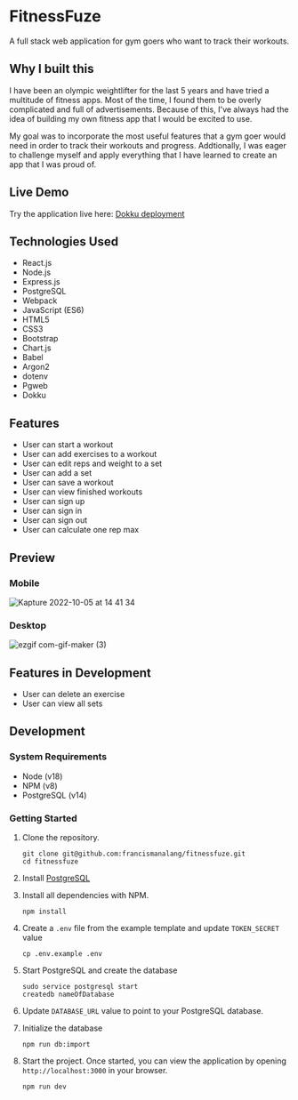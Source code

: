 # FitnessFuze

A full stack web application for gym goers who want to track their workouts.

## Why I built this

I have been an olympic weightlifter for the last 5 years and have tried a multitude of fitness apps. Most of the time, I found them to be overly complicated and full of advertisements. Because of this, I've always had the idea of building my own fitness app that I would be excited to use. 

My goal was to incorporate the most useful features that a gym goer would need in order to track their workouts and progress. Addtionally, I was eager to challenge myself and apply everything that I have learned to create an app that I was proud of.

## Live Demo

Try the application live here: [Dokku deployment](https://fitnessfuze.francismanalang.net/)

## Technologies Used

* React.js
* Node.js
* Express.js
* PostgreSQL
* Webpack
* JavaScript (ES6)
* HTML5
* CSS3
* Bootstrap
* Chart.js
* Babel
* Argon2
* dotenv
* Pgweb
* Dokku

## Features

* User can start a workout
* User can add exercises to a workout
* User can edit reps and weight to a set
* User can add a set
* User can save a workout
* User can view finished workouts
* User can sign up
* User can sign in
* User can sign out
* User can calculate one rep max

## Preview

### Mobile

![Kapture 2022-10-05 at 14 41 34](https://user-images.githubusercontent.com/101234537/194170461-1cfbeb25-9382-4869-be40-22c04af35212.gif)


### Desktop

![ezgif com-gif-maker (3)](https://user-images.githubusercontent.com/101234537/194170401-6b3b9689-b18f-4bb6-8e8c-c65a1c63a419.gif)


## Features in Development

* User can delete an exercise
* User can view all sets

## Development

### System Requirements

* Node (v18)
* NPM (v8)
* PostgreSQL (v14)

### Getting Started

1. Clone the repository.

    ```shell
    git clone git@github.com:francismanalang/fitnessfuze.git
    cd fitnessfuze
    ```

2. Install [PostgreSQL](https://www.postgresql.org/download/)
    
3. Install all dependencies with NPM.

    ```shell
    npm install
    ```

4. Create a `.env` file from the example template and update `TOKEN_SECRET` value
    
    ```shell
    cp .env.example .env
    ```
 
 5. Start PostgreSQL and create the database
    ```shell
    sudo service postgresql start
    createdb nameOfDatabase
    ```
    
 6. Update `DATABASE_URL` value to point to your PostgreSQL database.
    
7. Initialize the database
    ```shell
    npm run db:import
    ```
    
8. Start the project. Once started, you can view the application by opening `http://localhost:3000` in your browser.

    ```shell
    npm run dev
    ```
